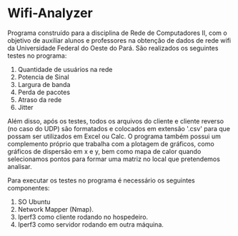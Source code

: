 # Wifi-Analyzer

Programa construído para a disciplina de Rede de Computadores II, com o objetivo de auxiliar alunos e professores na obtenção de dados de rede wifi da Universidade Federal do Oeste do Pará.
São realizados os seguintes testes no programa:

1. Quantidade de usuários na rede
2. Potencia de Sinal
3. Largura de banda
4. Perda de pacotes
5. Atraso da rede
6. Jitter

Além disso, após os testes, todos os arquivos do cliente e cliente reverso (no caso do UDP) são formatados e colocados em extensão '.csv' para que possam ser utilizados em Excel ou Calc. O programa também possui um complemento próprio que trabalha com a plotagem de gráficos, como gráficos de dispersão em x e y, bem como mapa de calor quando selecionamos pontos para formar uma matriz no local que pretendemos analisar.

Para executar os testes no programa é necessário os seguintes componentes:

1. SO Ubuntu
2. Network Mapper (Nmap).
2. Iperf3 como cliente rodando no hospedeiro.
4. Iperf3 como servidor rodando em outra máquina.
